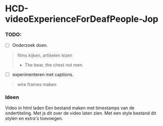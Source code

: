# HCD-videoExperienceForDeafPeople-Jop


### TODO:

- [ ] Onderzoek doen.
> films kijken, artikelen lezen
> - The bear, the chest not men.
- [ ] experimenteren met captions.
> wire frames maken


### Ideen 

Video in html laden
Een bestand maken met timestamps van de ondertiteling.
Met js dit over de video laten zien. 
Met een style bestand dit stylen en extra's toevoegen. 